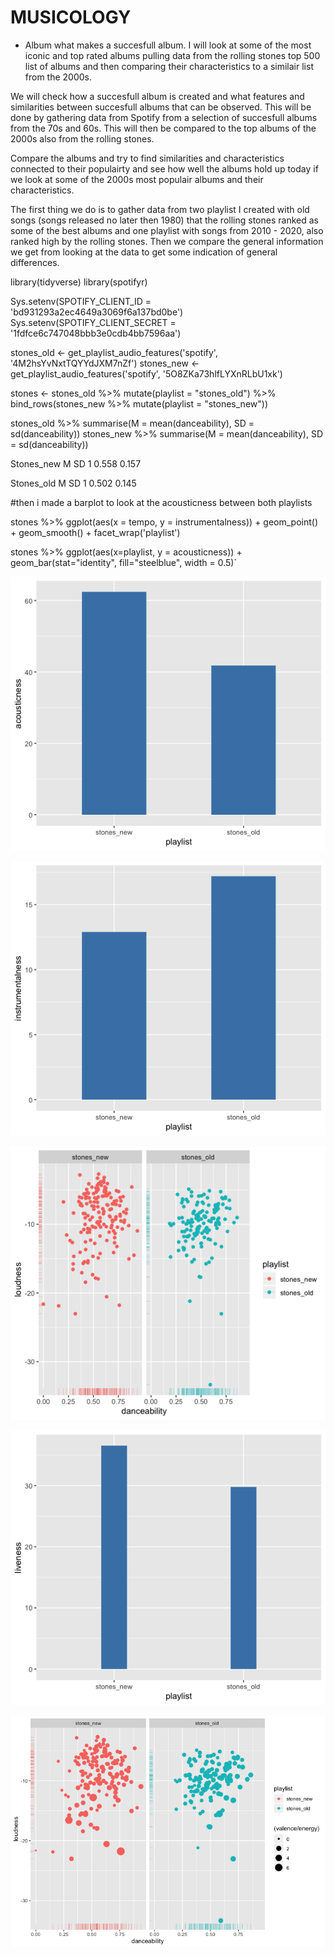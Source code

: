 # MUSICOLOGY

 - Album
what makes a succesfull album. I will look at some of the most iconic and top rated albums pulling data from the rolling stones top 500 list of albums and then comparing their characteristics to a similair list from the 2000s. 

We will check how a succesfull album is created and what features and similarities between succesfull albums that can be observed. This will be done by gathering data from Spotify from a selection of succesfull albums from the 70s and 60s. This will then be compared to the top albums of the 2000s also from the rolling stones. 

Compare the albums and try to find similarities and characteristics connected to their populairty and see how well the albums hold up today if we look at some of the 2000s most populair albums and their characteristics. 

The first thing we do is to gather data from two playlist I created with old songs (songs released no later then 1980) that the rolling stones ranked as some of the best albums and one playlist with songs from 2010 - 2020, also ranked high by the rolling stones. Then we compare the general information we get from looking at the data to get some indication of general differences.

library(tidyverse)
library(spotifyr)

Sys.setenv(SPOTIFY_CLIENT_ID = 'bd931293a2ec4649a3069f6a137bd0be')
Sys.setenv(SPOTIFY_CLIENT_SECRET = '1fdfce6c747048bbb3e0cdb4bb7596aa')

stones_old <- get_playlist_audio_features('spotify', '4M2hsYvNxtTQYYdJXM7nZf')
stones_new <- get_playlist_audio_features('spotify', '5O8ZKa73hlfLYXnRLbU1xk')


stones <- stones_old %>% mutate(playlist = "stones_old") %>%
  bind_rows(stones_new %>% mutate(playlist = "stones_new"))

stones_old %>% summarise(M = mean(danceability), SD = sd(danceability))
stones_new %>% summarise(M = mean(danceability), SD = sd(danceability))

Stones_new
     M    SD
  <dbl> <dbl>
1 0.558 0.157

Stones_old
      M    SD
  <dbl> <dbl>
1 0.502 0.145

#then i made a barplot to look at the acousticness between both playlists

 stones %>%
  ggplot(aes(x = tempo, y = instrumentalness)) + 
  geom_point() + 
  geom_smooth() + 
  facet_wrap('playlist')

stones %>%
  ggplot(aes(x=playlist, y = acousticness)) +
  geom_bar(stat="identity", fill="steelblue", width = 0.5)`

 ![barplot](barplot_acousticness.png)
 
 
 
 ![barplot2](instrumentalness.png)

 ![loudness](louddance.png)

 ![barplot4](liveness.png)
 
 ![energyvalence](energyvalence.png)
 

 
 
 
 




